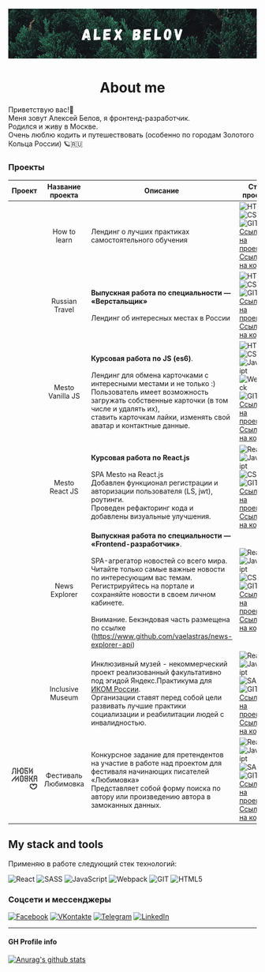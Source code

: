 ![header](https://github.com/Vaelastras/vaelastras/blob/master/assets/header.png)

<h1 align="center">About me</h1> 
Приветствую вас!👋  <br/>
Меня зовут Алексей Белов, я фронтенд-разработчик.<br/>
Родился и живу в Москве.<br/>
Очень люблю кодить и путешествовать (особенно по городам Золотого Кольца России) 🪐🇷🇺  


<h3>Проекты</h3>

|     Проект    | Название проекта | Описание | Стек проекта  |
| :-------------: | :-------------:    | ----------  | -----------------  |
| <img src='https://vaelastras.github.io/how-to-learn/images/feinman.png' width="50" alt=''>  | How to learn  | Лендинг о лучших практиках самостоятельного обучения | ![HTML5](https://img.shields.io/badge/-HTML-141130?style=flat-square&logo=HTML5) ![CSS3](https://img.shields.io/badge/-CSS-141130?style=flat-square&logo=CSS3&logoColor=blue) ![GIT](https://img.shields.io/badge/-Git-141130?style=flat-square&logo=GIT&logoColor=green) <br /> [Ссылка на проект](https://vaelastras.github.io/how-to-learn/). <br/> [Ссылка на код](https://github.com/vaelastras/how-to-learn/). |
| <img src='https://vaelastras.github.io/russian-travel/image/lead-polka.jpg' width="100" alt=''>  | Russian Travel | **Выпускная работа по специальности &mdash; &laquo;Верстальщик&raquo;** <br /> <br /> Лендинг об интересных местах в России | ![HTML5](https://img.shields.io/badge/-HTML-141130?style=flat-square&logo=HTML5) ![CSS3](https://img.shields.io/badge/-CSS-141130?style=flat-square&logo=CSS3&logoColor=blue) ![GIT](https://img.shields.io/badge/-Git-141130?style=flat-square&logo=GIT&logoColor=green) <br /> [Ссылка на проект](https://vaelastras.github.io/russian-travel/). <br/> [Ссылка на код](https://github.com/vaelastras/russian-travel/). |
| <img src='https://vaelastras.github.io/mesto/images/logo.svg' width="60" alt=''> | Mesto Vanilla JS | **Курсовая работа по JS (es6)**. <br/><br/> Лендинг для обмена карточками с интересными местами и не только :)<br /> Пользователь имеет возможность загружать собственные карточки (в том числе и удалять их),<br/> ставить карточкам лайки, изменять свой аватар и контактные данные. | ![HTML5](https://img.shields.io/badge/-HTML-141130?style=flat-square&logo=HTML5) ![CSS3](https://img.shields.io/badge/-CSS-141130?style=flat-square&logo=CSS3&logoColor=blue)  ![JavaScript](https://img.shields.io/badge/-JavaScript-141130?style=flat-square&logo=JavaScript) <br/> ![Webpack](https://img.shields.io/badge/-Webpack-141130?style=flat-square&logo=Webpack&) ![GIT](https://img.shields.io/badge/-Git-141130?style=flat-square&logo=GIT&logoColor=green) <br /> [Ссылка на проект](https://vaelastras.github.io/mesto/). <br/> [Ссылка на код](https://github.com/vaelastras/mesto/).
| <img src='https://vaelastras.github.io/mesto/images/logo.svg' width="60" alt=''> | Mesto React JS | **Курсовая работа по React.js** <br/><br/> SPA Mesto на React.js <br /> Добавлен функционал регистрации и авторизации пользователя (LS, jwt), роутинги.<br/> Проведен рефакторинг кода и добавлены визуальные улучшения. | ![React](https://img.shields.io/badge/-React-141130?style=flat-square&logo=React) ![JavaScript](https://img.shields.io/badge/-JavaScript-141130?style=flat-square&logo=JavaScript&logoColor=yellow) ![CSS3](https://img.shields.io/badge/-CSS-141130?style=flat-square&logo=CSS3&logoColor=blue) ![GIT](https://img.shields.io/badge/-Git-141130?style=flat-square&logo=GIT&logoColor=green) <br /> [Ссылка на проект](https://vaelastras.github.io/react-mesto-auth/). [Ссылка на код](https://github.com/vaelastras/react-mesto-auth/).
| <img src='https://vaelastras.github.io/news-explorer-frontend/static/media/searchform-background.aeb58f8f.png' width="65" alt=''>| News Explorer | **Выпускная работа по специальности &mdash; &laquo;Frontend-разработчик&raquo;**. <br/><br/>SPA-агрегатор новостей со всего мира. Читайте только самые важные новости по интересующим вас темам. <br /> Регистрируйтесь на портале и сохраняйте новости в своем личном кабинете. <br /> <br /> Внимание. Бекэндовая часть размещена по ссылке (https://www.github.com/vaelastras/news-explorer-api) | ![React](https://img.shields.io/badge/-React-141130?style=flat-square&logo=React) ![JavaScript](https://img.shields.io/badge/-JavaScript-141130?style=flat-square&logo=JavaScript&logoColor=yellow) ![CSS3](https://img.shields.io/badge/-CSS-141130?style=flat-square&logo=CSS3&logoColor=blue) ![GIT](https://img.shields.io/badge/-Git-141130?style=flat-square&logo=GIT&logoColor=green) <br /> [Ссылка на проект](https://news-explorer-frontend.herokuapp.com/). [Ссылка на код](https://github.com/vaelastras/news-explorer-frontend/). |
| <img src='https://vaelastras.github.io/inMuseum/static/media/project-logo.de469b8c.png' width="65" alt=''> | Inclusive Museum | Инклюзивный музей - некоммерческий проект реализованный факультативно под эгидой Яндекс.Практикума для [ИКОМ России](http://icom-russia.com/). <br /> Организации ставят перед собой цели развивать лучшие практики социализации и реабилитации людей с инвалидностью.<br />   | ![React](https://img.shields.io/badge/-React-141130?style=flat-square&logo=React) ![JavaScript](https://img.shields.io/badge/-JavaScript-141130?style=flat-square&logo=JavaScript&logoColor=yellow) ![SASS](https://img.shields.io/badge/-SASS-141130?style=flat-square&logo=SASS) ![GIT](https://img.shields.io/badge/-Git-141130?style=flat-square&logo=GIT&logoColor=green) <br /> [Ссылка на проект](https://in-museum.herokuapp.com/). [Ссылка на код](https://github.com/Vaelastras/inMuseum).
| <img src='assets/lyibimovka-logo.png' width="65" alt=''> |  Фестиваль Любимовка  | Конкурсное задание для претендентов на участие в работе над проектом для фестиваля начинающих писателей &laquo;Любимовка&raquo; <br /> Представляет собой форму поиска по автору или произведению автора в замоканных данных.  <br />   | ![React](https://img.shields.io/badge/-React-141130?style=flat-square&logo=React) ![JavaScript](https://img.shields.io/badge/-JavaScript-141130?style=flat-square&logo=JavaScript&logoColor=yellow) ![SASS](https://img.shields.io/badge/-SASS-141130?style=flat-square&logo=Sass) ![GIT](https://img.shields.io/badge/-Git-141130?style=flat-square&logo=GIT&logoColor=green) <br> [Ссылка на проект](https://react-test-form.vercel.app/). <br/> [Ссылка на код](https://github.com/Vaelastras/react-test-form). |

<h2>My stack and tools</h2>
Применяю в работе следующий стек технологий:
<br>

![React](https://img.shields.io/badge/-React-141130?style=flat-square&logo=React)
![SASS](https://img.shields.io/badge/-SASS-141130?style=flat-square&logo=Sass)
![JavaScript](https://img.shields.io/badge/-JS-141130?style=flat-square&logo=JavaScript&logoColor=yellow)
![Webpack](https://img.shields.io/badge/-Webpack-141130?style=flat-square&logo=Webpack&)
![GIT](https://img.shields.io/badge/-Git-141130?style=flat-square&logo=GIT&logoColor=FFFFFF)
![HTML5](https://img.shields.io/badge/-HTML-141130?style=flat-square&logo=HTML5&logoColor=FF0000)



<h3>Соцсети и мессенджеры</h3>

[![Facebook](https://img.shields.io/badge/-Facebook-141130?style=flat-square&logo=Facebook)](https://www.facebook.com/Vaelastras)
[![VKontakte](https://img.shields.io/badge/-VK-141130?style=flat-square&logo=Vk)](https://vk.com/vaelastras)
[![Telegram](https://img.shields.io/badge/-Telegram-141130?style=flat-square&logo=Telegram)](https://t.me/vaelastras)
[![LinkedIn](https://img.shields.io/badge/-LinkedIn-141130?style=flat-square&logo=LinkedIn)](www.linkedin.com/in/vaelastras)



<HR>  

<h4>GH Profile info</h4>  

[![Anurag's github stats](https://github-readme-stats.vercel.app/api?username=Vaelastras&&show_icons=true&theme=nord)](https://github.com/anuraghazra/github-readme-stats)
